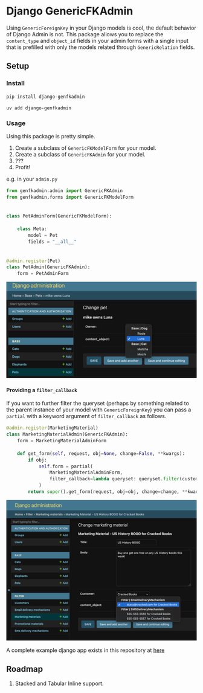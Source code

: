 # Django GenericFKAdmin

Using `GenericForeignKey` in your Django models is cool, the default behavior of
Django Admin is not. This package allows you to replace the `content_type` and
`object_id` fields in your admin forms with a single input that is prefilled
with only the models related through `GenericRelation` fields.

## Setup

### Install

```shell
pip install django-genfkadmin
````

```shell
uv add django-genfkadmin
```

### Usage

Using this package is pretty simple.

1. Create a subclass of `GenericFKModelForm` for your model.
2. Create a subclass of `GenericFKAdmin` for your model.
3. ???
4. Profit!

e.g. in your `admin.py`
```python
from genfkadmin.admin import GenericFKAdmin
from genfkadmin.forms import GenericFKModelForm


class PetAdminForm(GenericFKModelForm):

    class Meta:
        model = Pet
        fields = "__all__"


@admin.register(Pet)
class PetAdmin(GenericFKAdmin):
    form = PetAdminForm
```

![example](docs/screenshots/example_base_admin.png)

#### Providing a `filter_callback`
If you want to further filter the queryset (perhaps by something related to
the parent instance of your model with `GenericForeignKey`) you can pass a
`partial` with a keyword argument of `filter_callback` as follows.

```python
@admin.register(MarketingMaterial)
class MarketingMaterialAdmin(GenericFKAdmin):
    form = MarketingMaterialAdminForm

    def get_form(self, request, obj=None, change=False, **kwargs):
        if obj:
            self.form = partial(
                MarketingMaterialAdminForm,
                filter_callback=lambda queryset: queryset.filter(customer=obj.customer),
            )
        return super().get_form(request, obj=obj, change=change, **kwargs)
```

![example](docs/screenshots/example_filter_admin.png)

A complete example django app exists in this repository at [here](/example)


## Roadmap
1. Stacked and Tabular Inline support.
